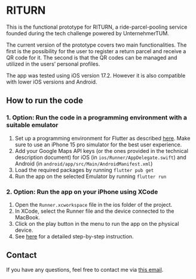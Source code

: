 # RITURN

This is the functional prototype for RITURN, a ride-parcel-pooling service founded during the tech challenge powered by UnternehmerTUM.

The current version of the prototype covers two main functionalities. The first is the possibility for the user to register a return parcel and receive a QR code for it. The second is that the QR codes can be managed and utilized in the users’ personal profiles.

The app was tested using iOS version 17.2. However it is also compatible with lower iOS versions and Android.

## How to run the code

### 1. Option: Run the code in a programming environment with a suitable emulator

1. Set up a programming environment for Flutter as described [here](https://docs.flutter.dev/get-started/install). Make sure to use an iPhone 15 pro simulator for the best user experience.
2. Add your Google Maps API keys (or the ones provided in the technical description document) for iOS (in `ios/Runner/AppDelegate.swift`) and Android (in `android/app/src/Main/AndroidManifest.xml`)
3. Load the required packages by running `flutter pub get`
4. Run the app on the selected Emulator by running `flutter run` 

### 2. Option: Run the app on your iPhone using XCode

1. Open the `Runner.xcworkspace` file in the ios folder of the project.
2. In XCode, select the Runner file and the device connected to the MacBook.
3. Click on the play button in the menu to run the app on the physical device.
4. See [here](https://www.geeksforgeeks.org/how-to-install-flutter-app-on-ios/) for a detailed step-by-step instruction.

## Contact

If you have any questions, feel free to contact me via [this email](marcel.dietl@tum.de).

